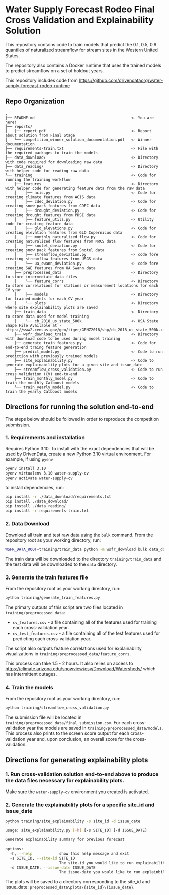 # Water Supply Forecast Rodeo Final Cross Validation and Explainability Solution

This repository contains code to train models that predict the 0.1, 0.5, 0.9 quantiles of naturalized streamflow for stream sites
in the Western United States.

The repository also contains a Docker runtime that uses the trained models to predict streamflow on a set of holdout years.

This repository includes code from https://github.com/drivendataorg/water-supply-forecast-rodeo-runtime

## Repo Organization

```
.
├── README.md                                           <- You are here!
├── reports/
│   ├── report.pdf                                      <- Report about solution from Final Stage
│   └── competition_winner_solution_documentation.pdf   <- Winner documentation
├── requirements-train.txt                              <- File with the required packages to train the models
├── data_download/                                      <- Directory with code required for downloading raw data
├── data_reading/                                       <- Directory with helper code for reading raw data
└── training                                            <- Code for running the training workflow
    ├── features                                        <- Directory with helper code for generating feature data from the raw data
    │    ├── acis.py                                    <- Code for creating climate features from ACIS data
    │    ├── cdec_deviation.py                          <- Code for creating snow pack features from CDEC data
    │    ├── drought_deviation.py                       <- Code for creating drought features from PDSI data
    │    ├── feature_utils.py                           <- Utility code for creating feature data
    │    ├── glo_elevations.py                          <- Code for creating elevation features from GLO Copernicus data
    │    ├── monthly_naturalized_flow.py                <- Code for creating naturalized flow features from NRCS data
    │    ├── snotel_deviation.py                        <- Code for creating snow pack features from Snotel data
    │    ├── streamflow_deviation.py                    <- code fore creating streamflow features from USGS data
    │    └── ua_swann_deviation.py                      <- code fore creating SWE features from UA Swann data
    ├── preprocessed_data                               <- Directory to store intermediate data files
    │    └── feature_corrs                              <- Directory to store correlations for stations or measurement locations for each CV year
    │    ├── models                                     <- Directory for trained models for each CV year
    │    └── plots                                      <- Directory where site explainability plots are saved
    ├── train_data                                      <- Directory to store data used for model training
    │    └── cb_2018_us_state_500k                      <- USA State Shape File Available at - https://www2.census.gov/geo/tiger/GENZ2018/shp/cb_2018_us_state_500k.zip
    ├── wsfr_download_train                             <- Directory with download code to be used during model training
    ├── generate_train_features.py                      <- Code for end-to-end traing feature generation
    ├── predict_model.py                                <- Code to run prediction with previously trained models
    ├── site_explainability.py                          <- Code to generate explainability plots for a given site and issue_date
    ├── streamflow_cross_validation.py                  <- Code to run cross validation (CV) end-to-end
    ├── train_monthly_model.py                          <- Code to train the monthly Catboost models
    └── train_yearly_model.py                           <- Code to train the yearly Catboost models
```

## Directions for running the solution end-to-end

The steps below should be followed in order to reproduce the competition submission.

### 1. Requirements and installation

Requires Python 3.10. To install with the exact dependencies that will be used by DrivenData, create a new Python 3.10 virtual environment. For example, if using `pyenv`

```bash
pyenv install 3.10
pyenv virtualenv 3.10 water-supply-cv
pyenv activate water-supply-cv
```

to install dependencies, run:

```bash
pip install -r ./data_download/requirements.txt
pip install ./data_download/
pip install ./data_reading/
pip install -r requirements-train.txt
```

### 2. Data Download

Download all train and test raw data using the `bulk` command. From the repository root as your working directory, run:

```bash
WSFR_DATA_ROOT=training/train_data python -m wsfr_download bulk data_download/cv_config.yml
```

The train data will be downloaded to the directory `training/train_data` and the test data will be downloaded to the `data` directory.

### 3. Generate the train features file

From the repository root as your working directory, run:

```bash
python training/generate_train_features.py
```
The primary outputs of this script are two files located in `training/preprocessed_data`:
* `cv_features.csv` - a file containing all of the features used for training each cross-validation year.
* `cv_test_features.csv` - a file containing all of the test features used for predicting each cross-validation year.

The script also outputs feature correlations used for explainability visualizations in `training/preprocessed_data/feature_corrs`.

This process can take 1.5 - 2 hours. It also relies on access to https://climate.arizona.edu/snowview/csv/Download/Watersheds/ which has intermittent outages.

### 4. Train the models

From the repository root as your working directory, run:

```bash
python training/streamflow_cross_validation.py
```

The submission file will be located in `training/preprocessed_data/final_submission.csv`.
For each cross-validation year the models are saved in `training/preprocessed_data/models`.
This process also prints to the screen score output for each cross-validation year and, upon conclusion, an overall score for the cross-validation.


## Directions for generating explainability plots

### 1. Run cross-validation solution end-to-end above to produce the data files necessary for explainability plots.

Make sure the `water-supply-cv` environment you created is activated.

### 2. Generate the explainability plots for a specific site_id and issue_date

```bash
python training/site_explainability -s site_id -d issue_date
```

```bash
usage: site_explainability.py [-h] [-s SITE_ID] [-d ISSUE_DATE]

Generate explainability summary for previous forecast

options:
  -h, --help            show this help message and exit
  -s SITE_ID, --site-id SITE_ID
                        The site-id you would like to run explainability for.
  -d ISSUE_DATE, --issue-date ISSUE_DATE
                        The issue-date you would like to run explainbility for.
```

The plots will be saved to a directory corresponding to the site_id and issue_date: `preprocessed_data\plots\{site_id}\{issue_date}`.
